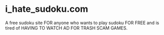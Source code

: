 # i_hate_sudoku.com
A free sudoku site FOR anyone who wants to play sudoku FOR FREE and is tired of HAVING TO WATCH AD FOR TRASH SCAM GAMES.
